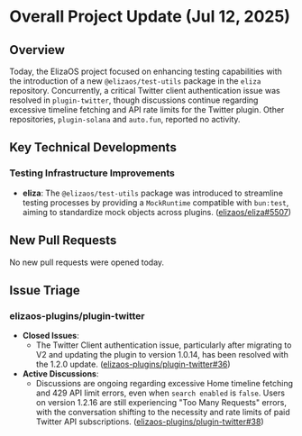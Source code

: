 # Overall Project Update (Jul 12, 2025)

## Overview
Today, the ElizaOS project focused on enhancing testing capabilities with the introduction of a new `@elizaos/test-utils` package in the `eliza` repository. Concurrently, a critical Twitter client authentication issue was resolved in `plugin-twitter`, though discussions continue regarding excessive timeline fetching and API rate limits for the Twitter plugin. Other repositories, `plugin-solana` and `auto.fun`, reported no activity.

## Key Technical Developments

### Testing Infrastructure Improvements
- **eliza**: The `@elizaos/test-utils` package was introduced to streamline testing processes by providing a `MockRuntime` compatible with `bun:test`, aiming to standardize mock objects across plugins. ([elizaos/eliza#5507](https://github.com/elizaos/eliza/pull/5507))

## New Pull Requests
No new pull requests were opened today.

## Issue Triage

### elizaos-plugins/plugin-twitter
- **Closed Issues**:
    - The Twitter Client authentication issue, particularly after migrating to V2 and updating the plugin to version 1.0.14, has been resolved with the 1.2.0 update. ([elizaos-plugins/plugin-twitter#36](https://github.com/elizaos-plugins/plugin-twitter/issues/36))
- **Active Discussions**:
    - Discussions are ongoing regarding excessive Home timeline fetching and 429 API limit errors, even when `search enabled` is `false`. Users on version 1.2.16 are still experiencing "Too Many Requests" errors, with the conversation shifting to the necessity and rate limits of paid Twitter API subscriptions. ([elizaos-plugins/plugin-twitter#38](https://github.com/elizaos/eliza/issues/38))